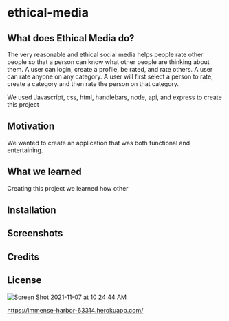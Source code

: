 # ethical-media

## What does Ethical Media do?

The very reasonable and ethical social media helps people rate other people so that a person can know what other people are thinking about them. A user can login, create a profile, be rated, and rate others. A user can rate anyone on any category. A user will first select a person to rate, create a category and then rate the person on that category.

We used Javascript, css, html, handlebars, node, api, and express to create this project

## Motivation

We wanted to create an application that was both functional and entertaining.

## What we learned

Creating this project we learned how other

## Installation

## Screenshots

## Credits

## License

![Screen Shot 2021-11-07 at 10 24 44 AM](https://user-images.githubusercontent.com/87509934/140673667-b6d786fb-7f15-4ca7-a784-a5b49ddedadf.png)

https://immense-harbor-63314.herokuapp.com/
